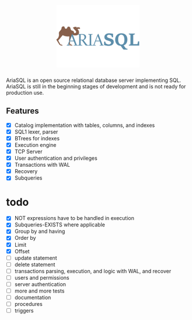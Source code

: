 <div>
    <h1 align="center"><img width="228" src="artwork/ariasql-logov1.png"></h1>
</div>

AriaSQL is an open source relational database server implementing SQL.
AriaSQL is still in the beginning stages of development and is not ready for production use.

## Features
- [x] Catalog implementation with tables, columns, and indexes
- [x] SQL1 lexer, parser
- [x] BTrees for indexes
- [x] Execution engine
- [x] TCP Server
- [x] User authentication and privileges
- [x] Transactions with WAL
- [x] Recovery
- [x] Subqueries

# todo
- [x] NOT expressions have to be handled in execution
- [x] Subqueries-EXISTS where applicable
- [x] Group by and having
- [x] Order by
- [x] Limit
- [x] Offset
- [ ] update statement
- [ ] delete statement
- [ ] transactions parsing, execution, and logic with WAL, and recover
- [ ] users and permissions
- [ ] server authentication
- [ ] more and more tests
- [ ] documentation
- [ ] procedures
- [ ] triggers
